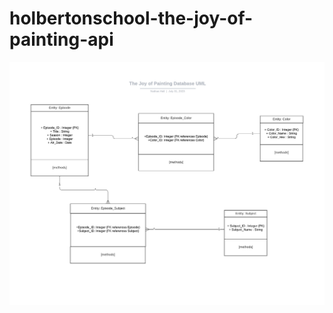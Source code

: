# holbertonschool-the-joy-of-painting-api
![Database UML](https://github.com/nathanhall762/holbertonschool-the-joy-of-painting-api/blob/main/DatabaseUML.jpeg)
